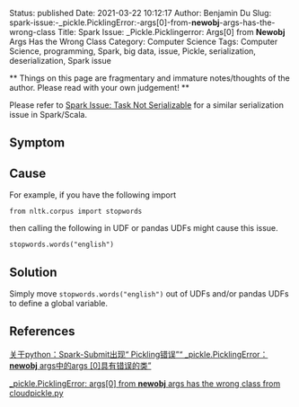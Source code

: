 Status: published
Date: 2021-03-22 10:12:17
Author: Benjamin Du
Slug: spark-issue:-_pickle.PicklingError:-args[0]-from-__newobj__-args-has-the-wrong-class
Title: Spark Issue: _Pickle.Picklingerror: Args[0] from __Newobj__ Args Has the Wrong Class
Category: Computer Science
Tags: Computer Science, programming, Spark, big data, issue, Pickle, serialization, deserialization, Spark issue

**
Things on this page are fragmentary and immature notes/thoughts of the author.
Please read with your own judgement!
**

Please refer to
[Spark Issue: Task Not Serializable](http://www.legendu.net/misc/blog/spark-issue-task-not-serializable)
for a similar serialization issue in Spark/Scala.

## Symptom

## Cause

For example,
if you have the following import 

    from nltk.corpus import stopwords

then calling the following in UDF or pandas UDFs might cause this issue. 

    stopwords.words("english")

## Solution 

Simply move `stopwords.words("english")` out of UDFs and/or pandas UDFs to define a global variable. 



## References 

[关于python：Spark-Submit出现“ Pickling错误”“ _pickle.PicklingError：__newobj__ args中的args [0]具有错误的类”](https://www.codenong.com/46878186/)

[_pickle.PicklingError: args[0] from __newobj__ args has the wrong class from cloudpickle.py](https://issues.apache.org/jira/browse/SPARK-22711)